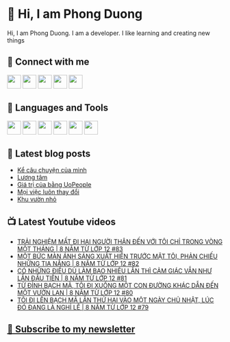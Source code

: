 # 👋 Hi, I am Phong Duong

Hi, I am Phong Duong. I am a developer. I like learning and creating new things

## 🔗 Connect with me
[<img height="32" width="32" src="https://cdn.jsdelivr.net/npm/simple-icons@v3/icons/youtube.svg" />](https://www.youtube.com/channel/UCXykqt3V2-9bYXKWZRcH0rA)
[<img height="32" width="32" src="https://cdn.jsdelivr.net/npm/simple-icons@v3/icons/instagram.svg" />](https://www.instagram.com/phongduonglh)
[<img height="32" width="32" src="https://cdn.jsdelivr.net/npm/simple-icons@v3/icons/twitter.svg" />](https://twitter.com/phongduonglh)
[<img height="32" width="32" src="https://cdn.jsdelivr.net/npm/simple-icons@v3/icons/facebook.svg" />](https://www.facebook.com/phongduonglh)
[<img height="32" width="32" src="https://cdn.jsdelivr.net/npm/simple-icons@v3/icons/linkedin.svg" />](https://www.linkedin.com/in/phongduonglh)

## 🧰 Languages and Tools

[<img height="32" width="32" src="https://cdn.jsdelivr.net/npm/simple-icons@v3/icons/javascript.svg" />](javascript)
[<img height="32" width="32" src="https://cdn.jsdelivr.net/npm/simple-icons@v3/icons/html5.svg" />](html5)
[<img height="32" width="32" src="https://cdn.jsdelivr.net/npm/simple-icons@v3/icons/css3.svg" />](css3)
[<img height="32" width="32" src="https://cdn.jsdelivr.net/npm/simple-icons@v3/icons/node-dot-js.svg" />](nodejs)
[<img height="32" width="32" src="https://cdn.jsdelivr.net/npm/simple-icons@v3/icons/react.svg" />](react)
[<img height="32" width="32" src="https://cdn.jsdelivr.net/npm/simple-icons@v3/icons/vue-dot-js.svg" />](vue)

## 📝 Latest blog posts

<!-- BLOG-POST-LIST:START -->
- [Kể câu chuyện của mình](https://phongduong.dev/blog/2021/07/ke-cau-chuyen-cua-minh/)
- [Lương tâm](https://phongduong.dev/blog/2021/07/luong-tam/)
- [Giá trị của bằng UoPeople](https://phongduong.dev/blog/2021/07/gia-tri-cua-bang-uo-people/)
- [Mọi việc luôn thay đổi](https://phongduong.dev/blog/2021/07/moi-viec-luon-thay-doi/)
- [Khu vườn nhỏ](https://phongduong.dev/blog/2021/07/khu-vuon-nho/)
<!-- BLOG-POST-LIST:END -->

## 📺 Latest Youtube videos

<!-- YOUTUBE-VIDEO-LIST:START -->
- [TRẢI NGHIỆM MẤT ĐI HAI NGƯỜI THÂN ĐẾN VỚI TÔI CHỈ TRONG VÒNG MỘT THÁNG | 8 NĂM TỪ LỚP 12 #83](https://www.youtube.com/watch?v=VqHRysvzv2g)
- [MỘT BỨC MÀN ÁNH SÁNG XUẤT HIỆN TRƯỚC MẶT TÔI, PHẢN CHIẾU NHỮNG TIA NẮNG | 8 NĂM TỪ LỚP 12 #82](https://www.youtube.com/watch?v=eBJtwwu7RBA)
- [CÓ NHỮNG ĐIỀU DÙ LÀM BAO NHIÊU LẦN THÌ CẢM GIÁC VẪN NHƯ LẦN ĐẦU TIÊN | 8 NĂM TỪ LỚP 12 #81](https://www.youtube.com/watch?v=ia8G7ASb7FY)
- [TỪ ĐỈNH BẠCH MÃ, TÔI ĐI XUỐNG MỘT CON ĐƯỜNG KHÁC DẪN ĐẾN MỘT VƯỜN LAN | 8 NĂM TỪ LỚP 12 #80](https://www.youtube.com/watch?v=VA5bGztBnZ8)
- [TÔI ĐI LÊN BẠCH MÃ LẦN THỨ HAI VÀO MỘT NGÀY CHỦ NHẬT, LÚC ĐÓ ĐANG LÀ NGHỈ LỄ | 8 NĂM TỪ LỚP 12 #79](https://www.youtube.com/watch?v=frMIuWB2xBk)
<!-- YOUTUBE-VIDEO-LIST:END -->

## [💌 Subscribe to my newsletter](https://koogio.substack.com/)
